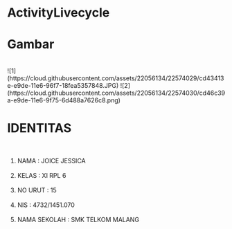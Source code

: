 # ActivityLivecycle

<h1> Gambar </h1> <br>
![1](https://cloud.githubusercontent.com/assets/22056134/22574029/cd43413e-e9de-11e6-96f7-18fea5357848.JPG)
![2](https://cloud.githubusercontent.com/assets/22056134/22574030/cd46c39a-e9de-11e6-9f75-6d488a7626c8.png)

<h1> IDENTITAS </h1>
<br>
<ol>
<li> NAMA : JOICE JESSICA </li> <br>
<li> KELAS : XI RPL 6 </li> <br>
<li> NO URUT : 15 </li> <br>
<li> NIS : 4732/1451.070 </li> <br>
<li> NAMA SEKOLAH : SMK TELKOM MALANG </li> <br>
</ol>
